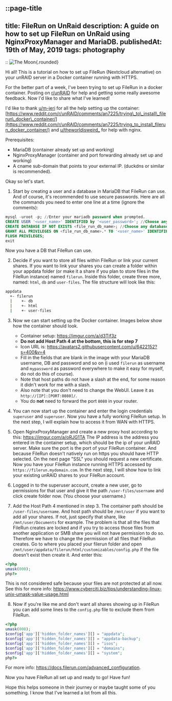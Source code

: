 <!-- markdownlint-disable MD026 MD022 -->
<!-- markdownlint-disable MD026 MD041 MD033 -->

::page-title
---
title: FileRun on UnRaid
description: A guide on how to set up FileRun on UnRaid using NginxProxyManager and MariaDB.
publishedAt: 19th of May, 2019
tags: photography
---
::
![The Moon](){.rounded}

Hi all! This is a tutorial on how to set up FileRun (Nextcloud alternative) on your unRAID server in a Docker container running with HTTPS.

For the better part of a week, I've been trying to set up FileRun in a docker container. Posting on [r/unRAID](https://www.reddit.com/r/unRAID) for help and getting some really awesome feedback. Now I'd like to share what I've learned!

I'd like to thank [u/m-jeri](https://www.reddit.com/user/m-jeri) for all the help setting up the container: [https://www.reddit.com/r/unRAID/comments/an7225/trying\_to\_install\_filerun\_docker\_container/](https://www.reddit.com/r/unRAID/comments/an7225/trying_to_install_filerun_docker_container/)
and [u/theworldisweird_](https://www.reddit.com/user/theworldisweird_) for help with nginx.

Prerequisites:

* MariaDB (container already set up and working)
* NginxProxyManager (container and port forwarding already set up and working)
* A cname sub-domain that points to your external IP. (duckdns or similar is recommended).

Okay so let's start.

1. Start by creating a user and a database in MariaDB that FileRun can use. And of course, it's recommended to use secure passwords. Here are all the commands you need to enter one line at a time (ignore the comments):

```SQL
mysql -uroot -p; //Enter your mariadb password when prompted.
CREATE USER '<user_name>' IDENTIFIED by '<user_password>'; //Choose any username and password.
CREATE DATABASE IF NOT EXISTS <file_run_db_name>; //Choose any database name.
GRANT ALL PRIVILEGES ON <file_run_db_name>.* TO '<user_name>' IDENTIFIED BY '<user_password>';
FLUSH PRIVILEGES;
exit
```

Now you have a DB that FileRun can use.

2. Decide if you want to store all files within FileRun or link your current shares. If you want to link your shares you can create a folder within your appdata folder (or make it a share if you plan to store files in the FileRun instance) named `filerun`. Inside this folder, create three more, named: `html`, `db` and `user-files`. The file structure will look like this:

```bash
appdata
  +- filerun
  |    +- db
  |    +- html
  |    +- user-files
```

3. Now we can start setting up the Docker container. Images below show how the container should look.
   * Container setup: <https://imgur.com/a/d3Tif3z>
   * **Do not add Host Path 4 at the bottom, this is for step 7**
   * Icon URL is: <https://avatars2.githubusercontent.com/u/6422152?s=400&v=4>
   * Fill in the fields that are blank in the image with your MariaDB username, DB and password and so on (i used `filerun` as username and `mypassword` as password everywhere to make it easy for myself, do not do this of course).
   * Note that host paths do not have a slash at the end, for some reason it didn't work for me with a slash.
   * Also note that you don't need to change the WebUI. Leave it as `http://[IP]:[PORT:8080]/`.
   * You do **not** need to forward the port `8080` in your router.

4. You can now start up the container and enter the login credentials `superuser` and `superuser`.
Now you have a fully working FileRun setup. In the next step, I will explain how to access it from WAN with HTTPS.
5. Open NginxProxyManager and create a new proxy host according to this: <https://imgur.com/a/oRJG1TA>
The IP address is the address you entered in the container setup, which should be the ip of your unRAID server. Make sure the port is the port of your FileRun container. And because FileRun doesn't natively run on https you should have HTTP selected.
On the next page "SSL" you should request a new certificate.
Now you have your FileRun instance running HTTPS accessed by `https://filerun.mydomain.com`. In the next step, I will show how to link your existing unRAID shares to your FileRun account.
6. Logged in to the superuser account, create a new user, go to permissions for that user and give it the path `/user-files/username` and click create folder now. (You choose your username.)
7. Add the Host Path 4 mentioned in step 3. The container path should be `/user-files/username`. And host path should be `/mnt/user` if you want to add all your shares. If not, just specify that share, like `/mnt/user/Documents` for example.
The problem is that all the files that FileRun creates are locked and if you try to access those files from another application or SMB share you will not have permission to do so. Therefore we have to change the permission of all files that FileRun creates. Go to where you placed your filerun folder and open `/mnt/user/appdata/filerun/html/customizables/config.php` if the file doesn't exist then create it. And enter this:

```php
<?php
umask(000);
php?>
```

This is not considered safe because your files are not protected at all now.
See this for more info: <https://www.cyberciti.biz/tips/understanding-linux-unix-umask-value-usage.html>

8. Now if you're like me and don't want all shares showing up in FileRun you can add some lines to the `config.php` file to exclude them from FileRun.

```php
<?php
umask(000);
$config['app']['hidden_folder_names'][] = "appdata";
$config['app']['hidden_folder_names'][] = "appdata-backup";
$config['app']['hidden_folder_names'][] = "isos";
$config['app']['hidden_folder_names'][] = "domains";
$config['app']['hidden_folder_names'][] = "system";
php?>
```

For more info: <https://docs.filerun.com/advanced_configuration>.

Now you have FileRun all set up and ready to go! Have fun!

Hope this helps someone in their journey or maybe taught some of you something. I know that I've learned a lot from all this.
